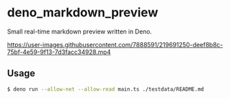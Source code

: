 # deno_markdown_preview
Small real-time markdown preview written in Deno.

https://user-images.githubusercontent.com/7888591/219691250-deef8b8c-75bf-4e59-9f13-7d3facc34928.mp4

## Usage

```sh
$ deno run --allow-net --allow-read main.ts ./testdata/README.md
```
